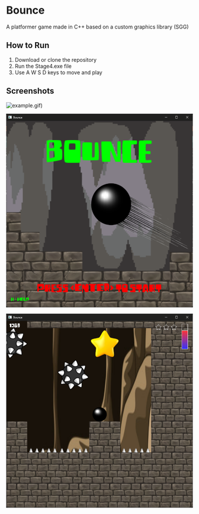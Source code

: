 # Bounce

A platformer game made in C++ based on a custom graphics library (SGG)

## How to Run

1. Download or clone the repository
2. Run the Stage4.exe file
3. Use A W S D keys to move and play

## Screenshots

![example.gif](https://github.com/PanagiotisEvaggelou/Bounce/blob/main/img/example2.gif))

![Image Description](img/Screenshot1.png)

![Image Description](img/Screenshot2.png)

